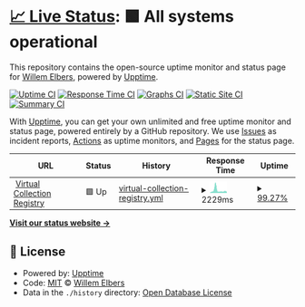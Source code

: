 # [📈 Live Status](https://WillemElbers.github.io/status): <!--live status--> **🟩 All systems operational**

This repository contains the open-source uptime monitor and status page for [Willem Elbers](https://WillemElbers.github.io/status), powered by [Upptime](https://github.com/upptime/upptime).

[![Uptime CI](https://github.com/WillemElbers/status/workflows/Uptime%20CI/badge.svg)](https://github.com/WillemElbers/status/actions?query=workflow%3A%22Uptime+CI%22)
[![Response Time CI](https://github.com/WillemElbers/status/workflows/Response%20Time%20CI/badge.svg)](https://github.com/WillemElbers/status/actions?query=workflow%3A%22Response+Time+CI%22)
[![Graphs CI](https://github.com/WillemElbers/status/workflows/Graphs%20CI/badge.svg)](https://github.com/WillemElbers/status/actions?query=workflow%3A%22Graphs+CI%22)
[![Static Site CI](https://github.com/WillemElbers/status/workflows/Static%20Site%20CI/badge.svg)](https://github.com/WillemElbers/status/actions?query=workflow%3A%22Static+Site+CI%22)
[![Summary CI](https://github.com/WillemElbers/status/workflows/Summary%20CI/badge.svg)](https://github.com/WillemElbers/status/actions?query=workflow%3A%22Summary+CI%22)

With [Upptime](https://upptime.js.org), you can get your own unlimited and free uptime monitor and status page, powered entirely by a GitHub repository. We use [Issues](https://github.com/WillemElbers/status/issues) as incident reports, [Actions](https://github.com/WillemElbers/status/actions) as uptime monitors, and [Pages](https://WillemElbers.github.io/status) for the status page.

<!--start: status pages-->
<!-- This summary is generated by Upptime (https://github.com/upptime/upptime) -->
<!-- Do not edit this manually, your changes will be overwritten -->
<!-- prettier-ignore -->
| URL | Status | History | Response Time | Uptime |
| --- | ------ | ------- | ------------- | ------ |
| <img alt="" src="https://icons.duckduckgo.com/ip3/collections.clarin.eu.ico" height="13"> [Virtual Collection Registry](https://collections.clarin.eu/) | 🟩 Up | [virtual-collection-registry.yml](https://github.com/WillemElbers/status/commits/HEAD/history/virtual-collection-registry.yml) | <details><summary><img alt="Response time graph" src="./graphs/virtual-collection-registry/response-time-week.png" height="20"> 2229ms</summary><br><a href="https://WillemElbers.github.io/status/history/virtual-collection-registry"><img alt="Response time 1333" src="https://img.shields.io/endpoint?url=https%3A%2F%2Fraw.githubusercontent.com%2FWillemElbers%2Fstatus%2FHEAD%2Fapi%2Fvirtual-collection-registry%2Fresponse-time.json"></a><br><a href="https://WillemElbers.github.io/status/history/virtual-collection-registry"><img alt="24-hour response time 1126" src="https://img.shields.io/endpoint?url=https%3A%2F%2Fraw.githubusercontent.com%2FWillemElbers%2Fstatus%2FHEAD%2Fapi%2Fvirtual-collection-registry%2Fresponse-time-day.json"></a><br><a href="https://WillemElbers.github.io/status/history/virtual-collection-registry"><img alt="7-day response time 2229" src="https://img.shields.io/endpoint?url=https%3A%2F%2Fraw.githubusercontent.com%2FWillemElbers%2Fstatus%2FHEAD%2Fapi%2Fvirtual-collection-registry%2Fresponse-time-week.json"></a><br><a href="https://WillemElbers.github.io/status/history/virtual-collection-registry"><img alt="30-day response time 1519" src="https://img.shields.io/endpoint?url=https%3A%2F%2Fraw.githubusercontent.com%2FWillemElbers%2Fstatus%2FHEAD%2Fapi%2Fvirtual-collection-registry%2Fresponse-time-month.json"></a><br><a href="https://WillemElbers.github.io/status/history/virtual-collection-registry"><img alt="1-year response time 1333" src="https://img.shields.io/endpoint?url=https%3A%2F%2Fraw.githubusercontent.com%2FWillemElbers%2Fstatus%2FHEAD%2Fapi%2Fvirtual-collection-registry%2Fresponse-time-year.json"></a></details> | <details><summary><a href="https://WillemElbers.github.io/status/history/virtual-collection-registry">99.27%</a></summary><a href="https://WillemElbers.github.io/status/history/virtual-collection-registry"><img alt="All-time uptime 99.91%" src="https://img.shields.io/endpoint?url=https%3A%2F%2Fraw.githubusercontent.com%2FWillemElbers%2Fstatus%2FHEAD%2Fapi%2Fvirtual-collection-registry%2Fuptime.json"></a><br><a href="https://WillemElbers.github.io/status/history/virtual-collection-registry"><img alt="24-hour uptime 100.00%" src="https://img.shields.io/endpoint?url=https%3A%2F%2Fraw.githubusercontent.com%2FWillemElbers%2Fstatus%2FHEAD%2Fapi%2Fvirtual-collection-registry%2Fuptime-day.json"></a><br><a href="https://WillemElbers.github.io/status/history/virtual-collection-registry"><img alt="7-day uptime 99.27%" src="https://img.shields.io/endpoint?url=https%3A%2F%2Fraw.githubusercontent.com%2FWillemElbers%2Fstatus%2FHEAD%2Fapi%2Fvirtual-collection-registry%2Fuptime-week.json"></a><br><a href="https://WillemElbers.github.io/status/history/virtual-collection-registry"><img alt="30-day uptime 99.61%" src="https://img.shields.io/endpoint?url=https%3A%2F%2Fraw.githubusercontent.com%2FWillemElbers%2Fstatus%2FHEAD%2Fapi%2Fvirtual-collection-registry%2Fuptime-month.json"></a><br><a href="https://WillemElbers.github.io/status/history/virtual-collection-registry"><img alt="1-year uptime 99.91%" src="https://img.shields.io/endpoint?url=https%3A%2F%2Fraw.githubusercontent.com%2FWillemElbers%2Fstatus%2FHEAD%2Fapi%2Fvirtual-collection-registry%2Fuptime-year.json"></a></details>

<!--end: status pages-->

[**Visit our status website →**](https://WillemElbers.github.io/status)

## 📄 License

- Powered by: [Upptime](https://github.com/upptime/upptime)
- Code: [MIT](./LICENSE) © [Willem Elbers](https://WillemElbers.github.io/status)
- Data in the `./history` directory: [Open Database License](https://opendatacommons.org/licenses/odbl/1-0/)
